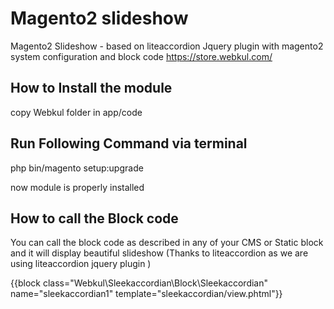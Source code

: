 # Magento2 slideshow

Magento2 Slideshow - based on liteaccordion Jquery plugin with magento2 system configuration and block code
https://store.webkul.com/

How to Install the module 
--------------------------
copy Webkul folder in app/code

Run Following Command via terminal
-----------------------------------
php bin/magento setup:upgrade

now module is properly installed

How to call the Block code 
--------------------------
You can call the block code as described in any of your CMS or Static block and it will display beautiful slideshow (Thanks to liteaccordion  as we are using liteaccordion jquery plugin )

{{block class="Webkul\Sleekaccordian\Block\Sleekaccordian" name="sleekaccordian1" template="sleekaccordian/view.phtml"}}


